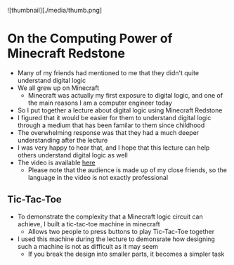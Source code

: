 ![thumbnail][./media/thumb.png]
# On the Computing Power of Minecraft Redstone
- Many of my friends had mentioned to me that they didn't quite understand digital logic
- We all grew up on Minecraft
    - Minecraft was actually my first exposure to digital logic, and one of the main reasons I am a computer engineer today
- So I put together a lecture about digital logic using Minecraft Redstone
- I figured that it would be easier for them to understand digital logic through a medium that has been familar to them since childhood
- The overwhelming response was that they had a much deeper understanding after the lecture
- I was very happy to hear that, and I hope that this lecture can help others understand digital logic as well
- The video is available [here](https://www.youtube.com/watch?v=3Jjv6e8v4p0)
    - Please note that the audience is made up of my close friends, so the language in the video is not exactly professional
## Tic-Tac-Toe
- To demonstrate the complexity that a Minecraft logic circuit can achieve, I built a tic-tac-toe machine in minecraft
    - Allows two people to press buttons to play Tic-Tac-Toe together
- I used this machine during the lecture to demonsrate how designing such a machine is not as difficult as it may seem
    - If you break the design into smaller parts, it becomes a simpler task
